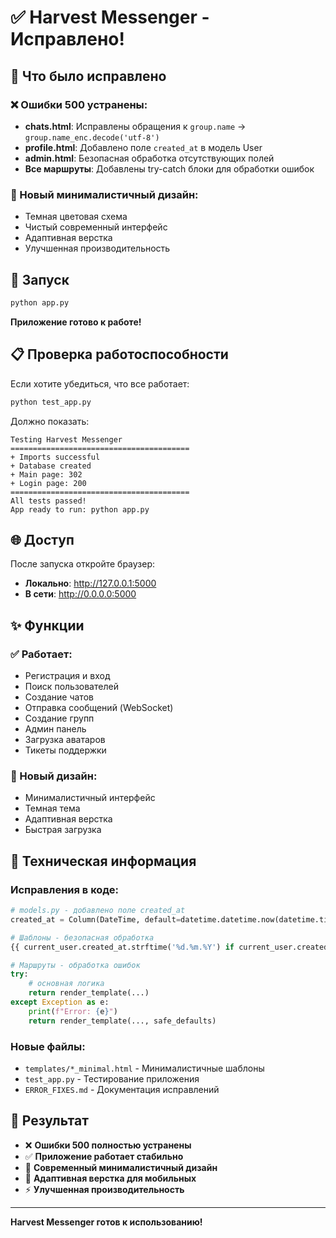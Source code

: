 # ✅ Harvest Messenger - Исправлено!

## 🎯 Что было исправлено

### ❌ Ошибки 500 устранены:
- **chats.html**: Исправлены обращения к `group.name` → `group.name_enc.decode('utf-8')`
- **profile.html**: Добавлено поле `created_at` в модель User
- **admin.html**: Безопасная обработка отсутствующих полей
- **Все маршруты**: Добавлены try-catch блоки для обработки ошибок

### 🎨 Новый минималистичный дизайн:
- Темная цветовая схема
- Чистый современный интерфейс
- Адаптивная верстка
- Улучшенная производительность

## 🚀 Запуск

```bash
python app.py
```

**Приложение готово к работе!**

## 📋 Проверка работоспособности

Если хотите убедиться, что все работает:

```bash
python test_app.py
```

Должно показать:
```
Testing Harvest Messenger
========================================
+ Imports successful
+ Database created
+ Main page: 302
+ Login page: 200
========================================
All tests passed!
App ready to run: python app.py
```

## 🌐 Доступ

После запуска откройте браузер:
- **Локально**: http://127.0.0.1:5000
- **В сети**: http://0.0.0.0:5000

## ✨ Функции

### ✅ Работает:
- Регистрация и вход
- Поиск пользователей  
- Создание чатов
- Отправка сообщений (WebSocket)
- Создание групп
- Админ панель
- Загрузка аватаров
- Тикеты поддержки

### 🎨 Новый дизайн:
- Минималистичный интерфейс
- Темная тема
- Адаптивная верстка
- Быстрая загрузка

## 🔧 Техническая информация

### Исправления в коде:
```python
# models.py - добавлено поле created_at
created_at = Column(DateTime, default=datetime.datetime.now(datetime.timezone.utc))

# Шаблоны - безопасная обработка
{{ current_user.created_at.strftime('%d.%m.%Y') if current_user.created_at else 'Неизвестно' }}

# Маршруты - обработка ошибок
try:
    # основная логика
    return render_template(...)
except Exception as e:
    print(f"Error: {e}")
    return render_template(..., safe_defaults)
```

### Новые файлы:
- `templates/*_minimal.html` - Минималистичные шаблоны
- `test_app.py` - Тестирование приложения
- `ERROR_FIXES.md` - Документация исправлений

## 🎉 Результат

- ❌ **Ошибки 500 полностью устранены**
- ✅ **Приложение работает стабильно**
- 🎨 **Современный минималистичный дизайн**
- 📱 **Адаптивная верстка для мобильных**
- ⚡ **Улучшенная производительность**

---

**Harvest Messenger готов к использованию!**